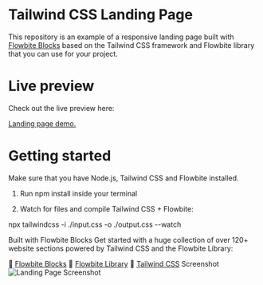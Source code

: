 # Tailwind CSS Landing Page
This repository is an example of a responsive landing page built with [Flowbite Blocks](https://flowbite.com/blocks/) based on the Tailwind CSS framework and Flowbite library that you can use for your project.

# Live preview
Check out the live preview here:

[Landing page demo.](https://themesberg.github.io/tailwind-landing-page/)

# Getting started
Make sure that you have Node.js, Tailwind CSS and Flowbite installed.

1. Run npm install inside your terminal

2. Watch for files and compile Tailwind CSS + Flowbite:

npx tailwindcss -i ./input.css -o ./output.css --watch

Built with Flowbite Blocks
Get started with a huge collection of over 120+ website sections powered by Tailwind CSS and the Flowbite Library:

🔗 [Flowbite Blocks](https://flowbite.com/blocks/)
🔗 [Flowbite Library](https://flowbite.com/docs/getting-started/introduction/)
🔗 [Tailwind CSS](https://tailwindcss.com/)
Screenshot
![Landing Page Screenshot](https://camo.githubusercontent.com/ce5580fc0cee2a94605f21437fde6d5d3de3b923a466d758b0960babe1ea2fe5/68747470733a2f2f666c6f6f77626974652e73332e616d617a6f6e6177732e636f6d2f6769746875622f73637265656e73686f742e706e67)
